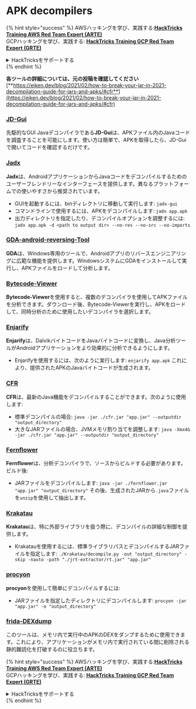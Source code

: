 # APK decompilers

{% hint style="success" %}
AWSハッキングを学び、実践する:<img src="../../.gitbook/assets/arte.png" alt="" data-size="line">[**HackTricks Training AWS Red Team Expert (ARTE)**](https://training.hacktricks.xyz/courses/arte)<img src="../../.gitbook/assets/arte.png" alt="" data-size="line">\
GCPハッキングを学び、実践する: <img src="../../.gitbook/assets/grte.png" alt="" data-size="line">[**HackTricks Training GCP Red Team Expert (GRTE)**<img src="../../.gitbook/assets/grte.png" alt="" data-size="line">](https://training.hacktricks.xyz/courses/grte)

<details>

<summary>HackTricksをサポートする</summary>

* [**サブスクリプションプラン**](https://github.com/sponsors/carlospolop)を確認してください！
* **💬 [**Discordグループ**](https://discord.gg/hRep4RUj7f)または[**Telegramグループ**](https://t.me/peass)に参加するか、**Twitter** 🐦 [**@hacktricks\_live**](https://twitter.com/hacktricks\_live)**をフォローしてください。**
* **[**HackTricks**](https://github.com/carlospolop/hacktricks)および[**HackTricks Cloud**](https://github.com/carlospolop/hacktricks-cloud)のGitHubリポジトリにPRを提出してハッキングトリックを共有してください。**

</details>
{% endhint %}

**各ツールの詳細については、元の投稿を確認してください** [**https://eiken.dev/blog/2021/02/how-to-break-your-jar-in-2021-decompilation-guide-for-jars-and-apks/#cfr**](https://eiken.dev/blog/2021/02/how-to-break-your-jar-in-2021-decompilation-guide-for-jars-and-apks/#cfr)

### [JD-Gui](https://github.com/java-decompiler/jd-gui)

先駆的なGUI Javaデコンパイラである**JD-Gui**は、APKファイル内のJavaコードを調査することを可能にします。使い方は簡単で、APKを取得したら、JD-Guiで開いてコードを確認するだけです。

### [Jadx](https://github.com/skylot/jadx)

**Jadx**は、AndroidアプリケーションからJavaコードをデコンパイルするためのユーザーフレンドリーなインターフェースを提供します。異なるプラットフォームでの使いやすさから推奨されています。

* GUIを起動するには、binディレクトリに移動して実行します: `jadx-gui`
* コマンドラインで使用するには、APKをデコンパイルします: `jadx app.apk`
* 出力ディレクトリを指定したり、デコンパイルオプションを調整するには: `jadx app.apk -d <path to output dir> --no-res --no-src --no-imports`

### [GDA-android-reversing-Tool](https://github.com/charles2gan/GDA-android-reversing-Tool)

**GDA**は、Windows専用のツールで、Androidアプリのリバースエンジニアリングに広範な機能を提供します。WindowsシステムにGDAをインストールして実行し、APKファイルをロードして分析します。

### [Bytecode-Viewer](https://github.com/Konloch/bytecode-viewer/releases)

**Bytecode-Viewer**を使用すると、複数のデコンパイラを使用してAPKファイルを分析できます。ダウンロード後、Bytecode-Viewerを実行し、APKをロードして、同時分析のために使用したいデコンパイラを選択します。

### [Enjarify](https://github.com/Storyyeller/enjarify)

**Enjarify**は、DalvikバイトコードをJavaバイトコードに変換し、Java分析ツールがAndroidアプリケーションをより効果的に分析できるようにします。

* Enjarifyを使用するには、次のように実行します: `enjarify app.apk` これにより、提供されたAPKのJavaバイトコードが生成されます。

### [CFR](https://github.com/leibnitz27/cfr)

**CFR**は、最新のJava機能をデコンパイルすることができます。次のように使用します:

* 標準デコンパイルの場合: `java -jar ./cfr.jar "app.jar" --outputdir "output_directory"`
* 大きなJARファイルの場合、JVMメモリ割り当てを調整します: `java -Xmx4G -jar ./cfr.jar "app.jar" --outputdir "output_directory"`

### [Fernflower](https://github.com/JetBrains/intellij-community/tree/master/plugins/java-decompiler/engine)

**Fernflower**は、分析デコンパイラで、ソースからビルドする必要があります。ビルド後:

* JARファイルをデコンパイルします: `java -jar ./fernflower.jar "app.jar" "output_directory"` その後、生成されたJARから`.java`ファイルを`unzip`を使用して抽出します。

### [Krakatau](https://github.com/Storyyeller/Krakatau)

**Krakatau**は、特に外部ライブラリを扱う際に、デコンパイルの詳細な制御を提供します。

* Krakatauを使用するには、標準ライブラリパスとデコンパイルするJARファイルを指定します: `./Krakatau/decompile.py -out "output_directory" -skip -nauto -path "./jrt-extractor/rt.jar" "app.jar"`

### [procyon](https://github.com/mstrobel/procyon)

**procyon**を使用して簡単にデコンパイルするには:

* JARファイルを指定したディレクトリにデコンパイルします: `procyon -jar "app.jar" -o "output_directory"`

### [frida-DEXdump](https://github.com/hluwa/frida-dexdump)

このツールは、メモリ内で実行中のAPKのDEXをダンプするために使用できます。これにより、アプリケーションがメモリ内で実行されている間に削除される静的難読化を打破するのに役立ちます。

{% hint style="success" %}
AWSハッキングを学び、実践する:<img src="../../.gitbook/assets/arte.png" alt="" data-size="line">[**HackTricks Training AWS Red Team Expert (ARTE)**](https://training.hacktricks.xyz/courses/arte)<img src="../../.gitbook/assets/arte.png" alt="" data-size="line">\
GCPハッキングを学び、実践する: <img src="../../.gitbook/assets/grte.png" alt="" data-size="line">[**HackTricks Training GCP Red Team Expert (GRTE)**<img src="../../.gitbook/assets/grte.png" alt="" data-size="line">](https://training.hacktricks.xyz/courses/grte)

<details>

<summary>HackTricksをサポートする</summary>

* [**サブスクリプションプラン**](https://github.com/sponsors/carlospolop)を確認してください！
* **💬 [**Discordグループ**](https://discord.gg/hRep4RUj7f)または[**Telegramグループ**](https://t.me/peass)に参加するか、**Twitter** 🐦 [**@hacktricks\_live**](https://twitter.com/hacktricks\_live)**をフォローしてください。**
* **[**HackTricks**](https://github.com/carlospolop/hacktricks)および[**HackTricks Cloud**](https://github.com/carlospolop/hacktricks-cloud)のGitHubリポジトリにPRを提出してハッキングトリックを共有してください。**

</details>
{% endhint %}
